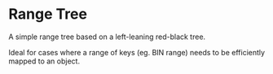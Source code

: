 Range Tree
==========

A simple range tree based on a left-leaning red-black tree.

Ideal for cases where a range of keys (eg. BIN range) needs to be efficiently mapped to an object.

